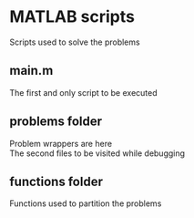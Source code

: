 # MATLAB scripts
Scripts used to solve the problems
## main.m
The first and only script to be executed
## problems folder
Problem wrappers are here  
The second files to be visited while debugging
## functions folder
Functions used to partition the problems